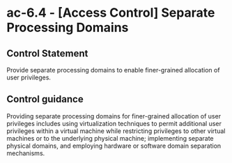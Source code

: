 # ac-6.4 - \[Access Control\] Separate Processing Domains

## Control Statement

Provide separate processing domains to enable finer-grained allocation of user privileges.

## Control guidance

Providing separate processing domains for finer-grained allocation of user privileges includes using virtualization techniques to permit additional user privileges within a virtual machine while restricting privileges to other virtual machines or to the underlying physical machine; implementing separate physical domains, and employing hardware or software domain separation mechanisms.
